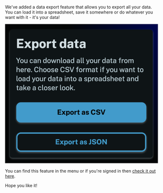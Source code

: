 We've added a data export feature that allows you to export all your data. You can load it into a spreadsheet, save it somewhere or do whatever you want with it - it's your data!

![Screenshot showing the data export page](./screenshot.png "Screenshot showing the data export page")

You can find this feature in the menu or if you're signed in then [check it out here](/settings/export).

Hope you like it!
